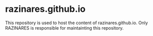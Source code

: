 # razinares.github.io
This repository is used to host the content of razinares.github.io. Only RAZINARES is responsible for maintainting this repository.
